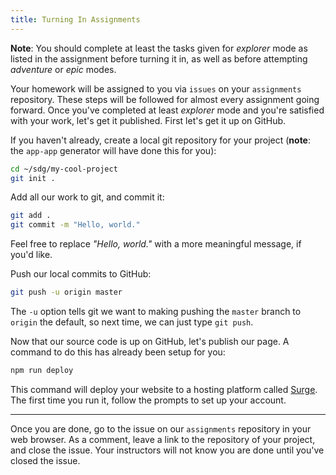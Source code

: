 ```yaml
---
title: Turning In Assignments
---
```


**Note**: You should complete at least the tasks given for _explorer_ mode as listed in the assignment before turning
it in, as well as before attempting _adventure_ or _epic_ modes.

Your homework will be assigned to you via `issues` on your `assignments` repository. These steps will be followed for
almost every assignment going forward. Once you've completed at least _explorer_ mode and you're satisfied with your
work, let's get it published. First let's get it up on GitHub.

If you haven't already, create a local git repository for your project (**note**: the `app-app` generator will have done
this for you):

```sh
cd ~/sdg/my-cool-project
git init .
```

Add all our work to git, and commit it:

```sh
git add .
git commit -m "Hello, world."
```

Feel free to replace _"Hello, world."_ with a more meaningful message, if you'd like.

Push our local commits to GitHub:

```sh
git push -u origin master
```

The `-u` option tells git we want to making pushing the `master` branch to `origin` the default, so next time, we can
just type `git push`.

Now that our source code is up on GitHub, let's publish our page. A command to do this has already been setup for you:

```sh
npm run deploy
```

This command will deploy your website to a hosting platform called [Surge](http://surge.sh/). The first time you run it,
follow the prompts to set up your account.

---

Once you are done, go to the issue on our `assignments` repository in your web browser. As a comment, leave a link
to the repository of your project, and close the issue. Your instructors will not know you are done until you've closed
the issue.
